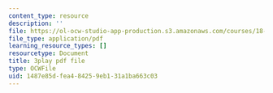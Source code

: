 ```yaml
---
content_type: resource
description: ''
file: https://ol-ocw-studio-app-production.s3.amazonaws.com/courses/18-03sc-differential-equations-fall-2011/1487e85dfea484259eb131a1ba663c03_te6Mplq3DCU.pdf
file_type: application/pdf
learning_resource_types: []
resourcetype: Document
title: 3play pdf file
type: OCWFile
uid: 1487e85d-fea4-8425-9eb1-31a1ba663c03
---
```

